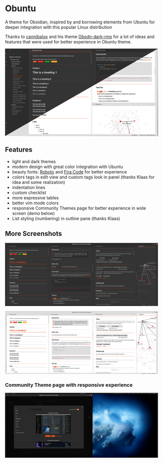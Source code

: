 # Obuntu
A theme for Obsidian, inspired by and borrowing elements from Ubuntu for deeper integration with this popular Linux distribution

Thanks to [cannibalox](https://github.com/cannibalox) and his theme
[Obsdn-dark-rmx](https://github.com/cannibalox/Obsdn-dark-rmx) for a lot of ideas and features that were used for better experience in Obuntu theme.

![Obuntu theme](screenshot.jpg)

## Features

- light and dark themes
- modern design with great color integration with Ubuntu
- beauty fonts: [Roboto](https://fonts.google.com/specimen/Roboto) and [Fira Code](https://fonts.google.com/specimen/Fira+Code) for better experience
- colors tags in edit view and custom tags look in panel (thanks Klaas for idea and some realization) 
- indentation lines
- custom checklist
- more expressive tables
- better vim mode colors
- responsive Community Themes page for better experience in wide screen (demo below)
- List styling (numbering) in outline pane (thanks Klaas)
 
 ## More Screenshots

 ![Dark Theme](screenshot-dark.png)

 ![Light Theme](screenshot-light.png)

 ### Community Theme page with responsive experience

 ![Community Theme page](demo-community-themes-page-responsive.gif) 